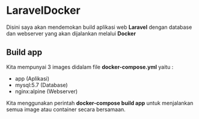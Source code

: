 # LaravelDocker
Disini saya akan mendemokan build aplikasi web <b>Laravel</b> dengan database dan webserver yang akan dijalankan melalui <b>Docker</b> 

## Build app

Kita mempunyai 3 images didalam file <b>docker-compose.yml</b> yaitu :
- app (Aplikasi)
- mysql:5.7 (Database)
- nginx:alpine (Webserver)

Kita menggunakan perintah <b>docker-compose build app</b> untuk menjalankan semua image atau container secara bersamaan.
<img src=""/>
